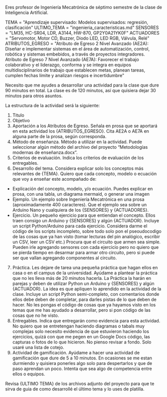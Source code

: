 Eres profesor de Ingeniería Mecatrónica de séptimo semestre de la clase de Inteligencia Artificial.


TEMA = "Aprendizaje supervisado: Modelos supervisados: regresión, clasificación"
ULTIMO_TEMA = "ingenieria_caracteristicas.md"
SENSORES = "LM35, HC-SR04, LDR, A3144, HW-870, GP2Y0A21YK0F"
ACTUADORES = "Servomotor, Motor CD, Buzzer, Diodo LED, LED RGB, Válvula, Relé"
ATRIBUTOS_EGRESO = "Atributo de Egreso 2 Nivel Avanzado (AE2A): Diseñar e implementar sistemas en el área de automatización, control, robótica y sistemas embebidos, a través de proyectos integradores. Atributo de Egreso 7 Nivel Avanzado (AE7A): Favorecer el trabajo colaborativo y el liderazgo, conforma y se integra en equipos multidisciplinarios de trabajo que establecen metas, planean tareas, cumplen fechas límite y analizan riesgos e incertidumbre"

Necesito que me ayudes a desarrollar una actividad para la clase que dure 90 minutos en total.
La clase es de 120 minutos, así que quisiera dejar 30 minutos para otros asuntos. 

La estructura de la actividad será la siguiente:
1. Titulo
2. Objetivo
3. Aportación a los Atributos de Egreso. Señala en prosa que se aportará en esta actividad los {ATRIBUTOS_EGRESO}. Cita AE2A o AE7A en alguna parte de la prosa, según corresponda.
4. Método de enseñanza. Método a utilizar en la actividad. Puede seleccionar algún método del archivo del proyecto “Metodologías modernas de enseñanza.docx”.
5. Criterios de evaluación. Indica los criterios de evaluación de los entregables.
6. Desarrollo del tema.
  Considera explicar solo los conceptos más relevantes de {TEMA}.
  Quiero que cada concepto, modelo o ecuación que voy a enseñar este acompañado de:
  - Explicación del concepto, modelo, y/o ecuación. Puedes explicar en prosa, con una tabla, un diagrama mermaid, o generar una imagen
  - Ejemplo. Un ejemplo sobre Ingeniería Mecatrónica en una prosa (aproximadamente 400 caracteres). Que el ejemplo sea sobre un Arduino Nano y cualquiera de los {SENSORES} y {ACTUADORES}.
  - Ejercicio. Un pequeño ejercicio para que entiendan el concepto. Ellos traen consigo un Arduino y {SENSORES} y algún {ACTUADOR}. Incluye un script Python/Arduino para cada ejercicio. Considera darme el código de los scripts incompleto, sobre todo solo pon el pseoudocodigo de las cosas que ya han visto (tomar lecturas del pin analógico, escribir un CSV, leer un CSV etc.) Procura que el circuito que armen sea simple. Pueden irle agregando sensores con cada ejercicio pero no quiero que se pierda tiempo en desarmar para armar otro circuito, pero si puede ser que vallan agregando componentes al circuito.
7. Práctica. Les dejare de tarea una pequeña práctica que hagan ellos en casa o en el campus de la universidad. Ayúdame a plantear la práctica que no les lleva más de 20 minutos  hacerla. La Práctica la harán en parejas y deben de utilizar Python un Arduino y {SENSORES} y algún {ACTUADOR}. La idea es que apliquen lo aprendido en la actividad de la clase. Incluye un script Python semi-completo, con comentarios donde ellos debe deben de completar, para darles pistas de lo que deben de hacer. No les pongas el código de cosas que ya hayamos visto en los temas que me has ayudado a desarrollar, pero si pon código de las cosas que no he visto.
8. Entregables. Indica que entregarán como evidencia para esta actividad. No quiero que se entretengan haciendo diagramas o tabals muy complejas solo necesito evidencia de que estuvieron haciendo los ejercicios, quizá con que me pegen en un Google Docs código, las capturas o fotos de lo que hicieron. No pienso revisar a fondo. Solo usaré una lista de cotejo.
9. Actividad de gamificación. Ayúdame a hacer una actividad de gamificación que dure de 5 a 10 minutos. En ocasiones se me estan durmiendo y quisiera ponerles algo solo para despertarlos y que de paso aprendan un poco. Intenta que sea algo de competencia entre ellos o equipos.

Revisa {ULTIMO TEMA} de los archivos adjunto del proyecto para que te sirva de guia de como desarrollé el último tema y lo uses de platilla.
